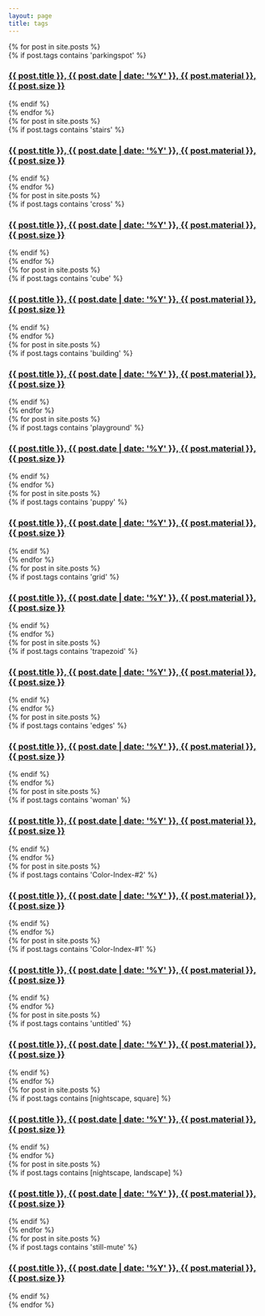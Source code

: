 ```yaml
---
layout: page
title: tags
---
```

<div class = "posts">
<!--parkingspot section-->
<article>
    {% for post in site.posts %} <!-- 포스트 전체 리스트를 호출한다 -->
      <section> <!-- 호출된 포스트 리스트를 각각 section 태그로 묶는다 -->
      {% if post.tags contains 'parkingspot' %} <!-- 호출된 포스트 리스트 중 'parkingspot' 태그가 포함된 포스트를 걸러낸다 -->
        <h1><a href="{{ site.baseurl }}{{ post.url }}">{{ post.title }}, {{ post.date | date: '%Y' }}, {{ post.material }}, {{ post.size }}</a></h1>
      {% endif  %}
      </section>
    {% endfor %}
</article>

<!--stairs section-->
<article>
    {% for post in site.posts %}
      <section>
      {% if post.tags contains 'stairs' %}
        <h1><a href="{{ site.baseurl }}{{ post.url }}">{{ post.title }}, {{ post.date | date: '%Y' }}, {{ post.material }}, {{ post.size }}</a></h1>
      {% endif  %}
      </section>
    {% endfor %}
</article>

<!--cross section-->
<article>
    {% for post in site.posts %}
      <section>
      {% if post.tags contains 'cross' %}
        <h1><a href="{{ site.baseurl }}{{ post.url }}">{{ post.title }}, {{ post.date | date: '%Y' }}, {{ post.material }}, {{ post.size }}</a></h1>
      {% endif  %}
      </section>
    {% endfor %}
</article>

<!--cube section-->
<article>
    {% for post in site.posts %}
      <section>
      {% if post.tags contains 'cube' %}
        <h1><a href="{{ site.baseurl }}{{ post.url }}">{{ post.title }}, {{ post.date | date: '%Y' }}, {{ post.material }}, {{ post.size }}</a></h1>
      {% endif  %}
      </section>
    {% endfor %}
</article>

<!--building section-->
<article>
    {% for post in site.posts %}
      <section>
      {% if post.tags contains 'building' %}
        <h1><a href="{{ site.baseurl }}{{ post.url }}">{{ post.title }}, {{ post.date | date: '%Y' }}, {{ post.material }}, {{ post.size }}</a></h1>
      {% endif  %}
      </section>
    {% endfor %}
</article>

<!--playground section-->
<article>
    {% for post in site.posts %}
      <section>
      {% if post.tags contains 'playground' %}
        <h1><a href="{{ site.baseurl }}{{ post.url }}">{{ post.title }}, {{ post.date | date: '%Y' }}, {{ post.material }}, {{ post.size }}</a></h1>
      {% endif  %}
      </section>
    {% endfor %}
</article>

<!--puppy section-->
<article>
    {% for post in site.posts %}
      <section>
      {% if post.tags contains 'puppy' %}
        <h1><a href="{{ site.baseurl }}{{ post.url }}">{{ post.title }}, {{ post.date | date: '%Y' }}, {{ post.material }}, {{ post.size }}</a></h1>
      {% endif  %}
      </section>
    {% endfor %}
</article>

<!--grid section-->
<article>
    {% for post in site.posts %}
      <section>
      {% if post.tags contains 'grid' %}
        <h1><a href="{{ site.baseurl }}{{ post.url }}">{{ post.title }}, {{ post.date | date: '%Y' }}, {{ post.material }}, {{ post.size }}</a></h1>
      {% endif  %}
      </section>
    {% endfor %}
</article>

<!--trapezoid section-->
<article>
    {% for post in site.posts %}
      <section>
      {% if post.tags contains 'trapezoid' %}
        <h1><a href="{{ site.baseurl }}{{ post.url }}">{{ post.title }}, {{ post.date | date: '%Y' }}, {{ post.material }}, {{ post.size }}</a></h1>
      {% endif  %}
      </section>
    {% endfor %}
</article>

<!--edges section-->
<article>
    {% for post in site.posts %}
      <section>
      {% if post.tags contains 'edges' %}
        <h1><a href="{{ site.baseurl }}{{ post.url }}">{{ post.title }}, {{ post.date | date: '%Y' }}, {{ post.material }}, {{ post.size }}</a></h1>
      {% endif  %}
      </section>
    {% endfor %}
</article>

<!--woman section-->
<article>
    {% for post in site.posts %}
      <section>
      {% if post.tags contains 'woman' %}
        <h1><a href="{{ site.baseurl }}{{ post.url }}">{{ post.title }}, {{ post.date | date: '%Y' }}, {{ post.material }}, {{ post.size }}</a></h1>
      {% endif  %}
      </section>
    {% endfor %}
</article>

<!--Color-Index-#2 section-->
<article>
    {% for post in site.posts %}
      <section>
      {% if post.tags contains 'Color-Index-#2' %}
        <h1><a href="{{ site.baseurl }}{{ post.url }}">{{ post.title }}, {{ post.date | date: '%Y' }}, {{ post.material }}, {{ post.size }}</a></h1>
      {% endif  %}
      </section>
    {% endfor %}
</article>

<!--stairs section-->
<article>
    {% for post in site.posts %}
      <section>
      {% if post.tags contains 'Color-Index-#1' %}
        <h1><a href="{{ site.baseurl }}{{ post.url }}">{{ post.title }}, {{ post.date | date: '%Y' }}, {{ post.material }}, {{ post.size }}</a></h1>
      {% endif  %}
      </section>
    {% endfor %}
</article>
</div>

<!--untitled section-->
<article>
    {% for post in site.posts %}
      <section>
      {% if post.tags contains 'untitled' %}
        <h1><a href="{{ site.baseurl }}{{ post.url }}">{{ post.title }}, {{ post.date | date: '%Y' }}, {{ post.material }}, {{ post.size }}</a></h1>
      {% endif  %}
      </section>
    {% endfor %}
</article>
</div>

<!--nightscape section-->
<article>
    {% for post in site.posts %}
      <section>
      {% if post.tags contains [nightscape, square]  %}
        <h1><a href="{{ site.baseurl }}{{ post.url }}">{{ post.title }}, {{ post.date | date: '%Y' }}, {{ post.material }}, {{ post.size }}</a></h1>
      {% endif  %}
      </section>
    {% endfor %}
</article>
</div>

<!--nightscape section-->
<article>
    {% for post in site.posts %}
      <section>
      {% if post.tags contains [nightscape, landscape] %}
        <h1><a href="{{ site.baseurl }}{{ post.url }}">{{ post.title }}, {{ post.date | date: '%Y' }}, {{ post.material }}, {{ post.size }}</a></h1>
      {% endif  %}
      </section>
    {% endfor %}
</article>
</div>

<!--still mute section-->
<article>
    {% for post in site.posts %}
      <section>
      {% if post.tags contains 'still-mute' %}
        <h1><a href="{{ site.baseurl }}{{ post.url }}">{{ post.title }}, {{ post.date | date: '%Y' }}, {{ post.material }}, {{ post.size }}</a></h1>
      {% endif  %}
      </section>
    {% endfor %}
</article>
</div>
